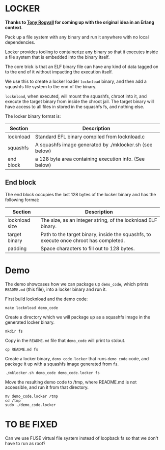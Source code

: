 # LOCKER

**Thanks to [Tony Rogvall](https://github.com/tonyrog) for coming up with the original idea in an Erlang context.**

Pack up a file system with any binary and run it anywhere with no
local dependencies.

Locker provides tooling to containerize any binary so that it executes
inside a file system that is embedded into the binary itself.

The core trick is that an ELF binary file can have any kind of data
tagged on to the end of it without impacting the execution itself.

We use this to create a locker loader `locknload` binary, and then add a squashfs file system
to the end of the binary.

`locknload`, when executed, will mount the squashfs, chroot into it, and execute the target
binary from inside the chroot jail. The target binary will have access to all files
in stored in the squashfs fs, and nothing else.

The locker binary format is:

Section   | Description
----------|---------
locknload | Standard EFL binary compiled from locknload.c
squashfs  | A squashfs image generated by ./mklocker.sh (see below)
end block | a 128 byte area containing execution info. (See below)

## End block
The end block occupies the last 128 bytes of the locker binary and has the following format:

Section         | Description
--------------- |---------
locknload size  | The size, as an integer string, of the locknload ELF binary.
target binary   | Path to the target binary, inside the squashfs, to execute once chroot has completed.
padding         | Space characters to fill out to 128 bytes.


# Demo

The demo showcases how we can package up `demo_code`, which prints
`README.md` (this file), into a locker binary and run it.

First build locknload and the demo code:

    make locknload demo_code


Create a directory which we will package up as a squashfs image in the generated locker binary.

    mkdir fs

Copy in the `README.md` file that `demo_code` will print to stdout.

    cp README.md fs

Create a locker binary, `demo_code.locker` that runs `demo_code` code,
and package it up with a squashfs image generated from `fs`.

    ./mklocker.sh demo_code demo_code.locker fs

Move the resulting demo code to /tmp, where README.md is not accessible, and run it from that directory.

    mv demo_code.locker /tmp
    cd /tmp
    sudo ./demo_code.locker

# TO BE FIXED
Can we use FUSE virtual file system instead of loopback fs so that we
don't have to run as root?
